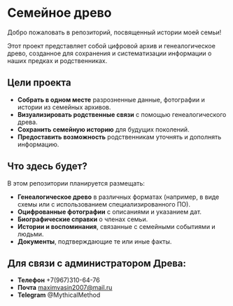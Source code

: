 # Семейное древо

Добро пожаловать в репозиторий, посвященный истории моей семьи!

Этот проект представляет собой цифровой архив и генеалогическое древо, созданное для сохранения и систематизации информации о наших предках и родственниках.

## Цели проекта

*   **Собрать в одном месте** разрозненные данные, фотографии и истории из семейных архивов.
*   **Визуализировать родственные связи** с помощью генеалогического древа.
*   **Сохранить семейную историю** для будущих поколений.
*   **Предоставить возможность** родственникам уточнять и дополнять информацию.

## Что здесь будет?

В этом репозитории планируется размещать:

*   **Генеалогическое древо** в различных форматах (например, в виде схемы или с использованием специализированного ПО).
*   **Оцифрованные фотографии** с описаниями и указанием дат.
*   **Биографические справки** о членах семьи.
*   **Истории и воспоминания**, связанные с семейными событиями и людьми.
*   **Документы**, подтверждающие те или иные факты.

## Для связи с администратором Древа:
*   **Телефон** +7(967)310-64-76
*   **Почта** maximvasin2007@mail.ru
*   **Telegram** @MythicalMethod
